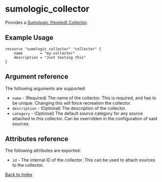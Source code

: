 # sumologic_collector
Provides a [Sumologic (Hosted) Collector][1].

## Example Usage
```hcl
resource "sumologic_collector" "collector" {
    name        = "my-collector"
    description = "Just testing this"
}
```

## Argument reference
The following arguments are supported:
- `name` - (Required) The name of the collector. This is required, and has to be unique. Changing this will force recreation the collector.
- `description` - (Optional) The description of the collector.
- `category` - (Optional) The default source category for any source attached to this collector. Can be overridden in the configuration of said sources.

## Attributes reference
The following attributes are exported:
- `id` - The internal ID of the collector. This can be used to attach sources to the collector.

[Back to Index][0]

[0]: ../README.md
[1]: https://help.sumologic.com/Send_Data/Hosted_Collectors
